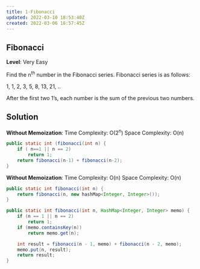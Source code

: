```yaml
---
title: 1-Fibonacci
updated: 2022-03-10 18:53:40Z
created: 2022-03-06 18:57:45Z
---
```


## Fibonacci

**Level**: Very Easy

Find the n<sup>th</sup> number in the Fibonacci series. Fibonacci series is as follows:

1, 1, 2, 3, 5, 8, 13, 21, ..

After the first two 1’s, each number is the sum of the previous two numbers.

## Solution

**Without Memoization**:
Time Complexity: O(2<sup>n</sup>)
Space Complexity: O(n)

```java
public static int (fibonacci(int n) {
    if ( n==1 || n == 2)
        return 1;
    return fibonacci(n-1) + fibonacci(n-2);
}
```

**Without Memoization**:
Time Complexity: O(n)
Space Complexity: O(n)

```java
public static int fibonacci(int n) {
    return fibonacci(n, new hashMap<Integer, Integer>());
}

public static int fibonacci(int n, HashMap<Integer, Integer> memo) {
    if (n == 1 || n == 2)
        return 1;
    if (memo.containsKey(n))
        return memo.get(n);

    int result = fibonacci(n - 1, memo) + fibonacci(n - 2, memo);
    memo.put(n, result);
    return result;
}
```